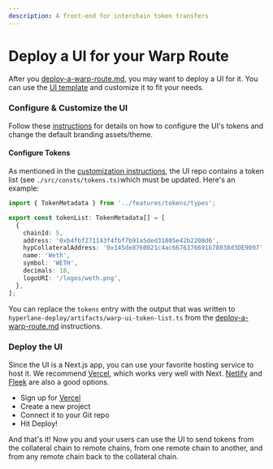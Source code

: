 ```yaml
---
description: A front-end for interchain token transfers
---
```


# Deploy a UI for your Warp Route

After you [deploy-a-warp-route.md](deploy-a-warp-route.md "mention"), you may want to deploy a UI for it. You can use the [UI template](https://github.com/hyperlane-xyz/hyperlane-warp-ui-template) and customize it to fit your needs.

### Configure & Customize the UI

Follow these [instructions](https://github.com/hyperlane-xyz/hyperlane-warp-ui-template/blob/main/CUSTOMIZE.md) for details on how to configure the UI's tokens and change the default branding assets/theme.

#### Configure Tokens

As mentioned in the [customization instructions](https://github.com/hyperlane-xyz/hyperlane-warp-ui-template/blob/main/CUSTOMIZE.md), the UI repo contains a token list (see `./src/consts/tokens.ts)`which must be updated. Here's an example:

```typescript
import { TokenMetadata } from '../features/tokens/types';

export const tokenList: TokenMetadata[] = [
  {
    chainId: 5,
    address: '0xb4fbf271143f4fbf7b91a5ded31805e42b2208d6',
    hypCollateralAddress: '0x145de8760021c4ac6676376691b78038d3DE9097',
    name: 'Weth',
    symbol: 'WETH',
    decimals: 18,
    logoURI: '/logos/weth.png',
  },
];

```

You can replace the `tokens` entry with the output that was written to `hyperlane-deploy/artifacts/warp-ui-token-list.ts` from the [deploy-a-warp-route.md](deploy-a-warp-route.md "mention") instructions.

### Deploy the UI

Since the UI is a Next.js app, you can use your favorite hosting service to host it. We recommend [Vercel](https://vercel.com), which works very well with Next. [Netlify](https://www.netlify.com) and [Fleek](https://fleek.co) are also a good options.

* Sign up for [Vercel](https://vercel.com/)
* Create a new project
* Connect it to your Git repo
* Hit Deploy!

And that's it! Now you and your users can use the UI to send tokens from the collateral chain to remote chains, from one remote chain to another, and from any remote chain back to the collateral chain.

